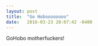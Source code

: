 ```yaml
---
layout: post
title:  "Go Hoboooooooo"
date:   2016-03-23 20:07:42 -0400
---
```



GoHobo motherfuckers!
